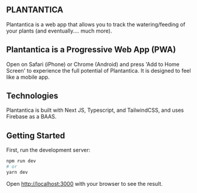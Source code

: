 ## PLANTANTICA 
Plantantica is a web app that allows you to track the watering/feeding of your plants (and eventually.... much more).

## Plantantica is a Progressive Web App (PWA)
Open on Safari (iPhone) or Chrome (Android) and press 'Add to Home Screen' to experience the full potential of Plantantica. It is designed to feel like a mobile app.  

## Technologies
Plantantica is built with Next JS, Typescript, and TailwindCSS, and uses Firebase as a BAAS.

## Getting Started

First, run the development server:

```bash
npm run dev
# or
yarn dev
```

Open [http://localhost:3000](http://localhost:3000) with your browser to see the result.
